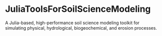 # JuliaToolsForSoilScienceModeling
A Julia-based, high-performance soil science modeling toolkit for simulating physical, hydrological, biogeochemical, and erosion processes.
